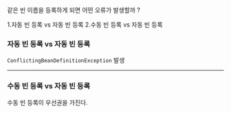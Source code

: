 같은 빈 이름을 등록하게 되면 어떤 오류가 발생할까 ? 

1.자동 빈 등록 vs 자동 빈 등록
2.수동 빈 등록 vs 자동 빈 등록

### 자동 빈 등록 vs 자동 빈 등록

`ConflictingBeanDefinitionException` 발생

---

### 수동 빈 등록 vs 자동 빈 등록

수동 빈 등록이 우선권을 가진다.

